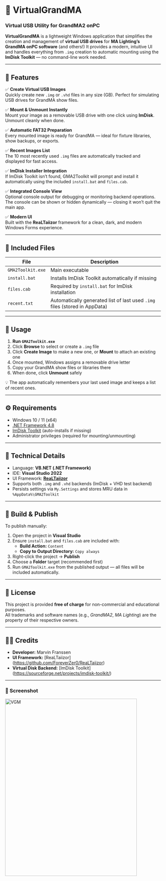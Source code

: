 # 🧰 VirtualGrandMA  
### Virtual USB Utility for GrandMA2 onPC

**VirtualGrandMA** is a lightweight Windows application that simplifies the creation and management of **virtual USB drives** for **MA Lighting’s GrandMA onPC software** (and others!)
It provides a modern, intuitive UI and handles everything from `.img` creation to automatic mounting using the **ImDisk Toolkit** — no command-line work needed.

---

## 🚀 Features

✅ **Create Virtual USB Images**  
Quickly create new `.img` or `.vhd` files in any size (GB). Perfect for simulating USB drives for GrandMA show files.

✅ **Mount & Unmount Instantly**  
Mount your image as a removable USB drive with one click using **ImDisk**. Unmount cleanly when done.

✅ **Automatic FAT32 Preparation**  
Every mounted image is ready for GrandMA — ideal for fixture libraries, show backups, or exports.

✅ **Recent Images List**  
The 10 most recently used `.img` files are automatically tracked and displayed for fast access.

✅ **ImDisk Installer Integration**  
If ImDisk Toolkit isn’t found, GMA2Toolkit will prompt and install it automatically using the included `install.bat` and `files.cab`.

✅ **Integrated Console View**  
Optional console output for debugging or monitoring backend operations.  
The console can be shown or hidden dynamically — closing it won’t quit the main app.

✅ **Modern UI**  
Built with the **ReaLTaiizor** framework for a clean, dark, and modern Windows Forms experience.

---

## 📂 Included Files

| File | Description |
|------|--------------|
| `GMA2Toolkit.exe` | Main executable |
| `install.bat` | Installs ImDisk Toolkit automatically if missing |
| `files.cab` | Required by `install.bat` for ImDisk installation |
| `recent.txt` | Automatically generated list of last used `.img` files (stored in AppData) |

---

## 🧩 Usage

1. **Run `GMA2Toolkit.exe`**
2. Click **Browse** to select or create a `.img` file  
3. Click **Create Image** to make a new one, or **Mount** to attach an existing one  
4. Once mounted, Windows assigns a removable drive letter  
5. Copy your GrandMA show files or libraries there  
6. When done, click **Unmount** safely

💡 The app automatically remembers your last used image and keeps a list of recent ones.

---

## ⚙️ Requirements

- Windows 10 / 11 (x64)
- [.NET Framework 4.8](https://dotnet.microsoft.com/download/dotnet-framework/net48)
- [ImDisk Toolkit](https://sourceforge.net/projects/imdisk-toolkit/) (auto-installs if missing)
- Administrator privileges (required for mounting/unmounting)

---

## 🧠 Technical Details

- Language: **VB.NET (.NET Framework)**
- IDE: **Visual Studio 2022**
- UI Framework: **[ReaLTaiizor](https://github.com/ForeverZer0/ReaLTaiizor)**
- Supports both `.img` and `.vhd` backends (ImDisk + VHD test backend)
- Persists settings via `My.Settings` and stores MRU data in `%AppData%\GMA2Toolkit`

---

## 🧱 Build & Publish

To publish manually:
1. Open the project in **Visual Studio**
2. Ensure `install.bat` and `files.cab` are included with:
   - **Build Action:** `Content`  
   - **Copy to Output Directory:** `Copy always`
3. Right-click the project → **Publish**
4. Choose a **Folder** target (recommended first)
5. Run `GMA2Toolkit.exe` from the published output — all files will be included automatically.

---

## 📜 License

This project is provided **free of charge** for non-commercial and educational purposes.  
All trademarks and software names (e.g., *GrandMA2*, *MA Lighting*) are the property of their respective owners.

---

## 🧑‍💻 Credits

- **Developer:** Marvin Franssen 
- **UI Framework:** [ReaLTaiizor] (https://github.com/ForeverZer0/ReaLTaiizor)  
- **Virtual Disk Backend:** [ImDisk Toolkit] (https://sourceforge.net/projects/imdisk-toolkit/)

---

### 💾 Screenshot
<img width="426" height="574" alt="VGM" src="https://github.com/user-attachments/assets/fd219ff0-70df-4672-9063-1a6fdd564b86" />




